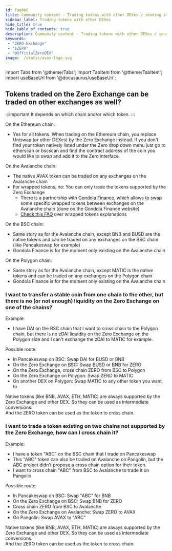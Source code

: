 ```yaml
---
id: faq006
title: Community content - Trading tokens with other DEXes / sending stable coins from one chain to another 
sidebar_label: Trading tokens with other DEXes
hide_title: true
hide_table_of_contents: true
description: Community content - Trading tokens with other DEXes / sending stable coins from one chain to another 
keywords:
 - "ZERO Exchange"
 - "$ZERO"
 - "@OfficialZeroDEX"
image:  /static/avax-logo.svg
---
```


import Tabs from '@theme/Tabs';
import TabItem from '@theme/TabItem';
import useBaseUrl from '@docusaurus/useBaseUrl';

## Tokens traded on the Zero Exchange can be traded on other exchanges as well?

:::important
It depends on which chain and/or which token.
:::

On the Ethereum chain:
* Yes for all tokens. When trading on the Ethereum chain, you replace Uniswap (or other DEXes) by the Zero Exchange instead. If you don't find your token natively listed under the Zero drop down menu just go to etherscan or bscscan and find the contract address of the coin you would like to swap and add it to the Zero interface.


On the Avalanche chain:
* The native AVAX token can be traded on any exchanges on the Avalanche chain
* For wrapped tokens, no: You can only trade the tokens supported by the Zero Exchange
  * There is a partnership with [Gondola Finance](https://gondola.finance), which allows to swap some specific wrapped tokens between exchanges on the Avalanche chain (done on the Gondola Finance website)
  * [Check this FAQ](faq005.md) over wrapped tokens explanations  


On the BSC chain:
* Same story as for the Avalanche chain, except BNB and BUSD are the native tokens and can be traded on any exchanges on the BSC chain (like Pancakeswap for example)
* Gondola Finance is for the moment only existing on the Avalanche chain

On the Polygon chain:
* Same story as for the Avalanche chain, except MATIC is the native tokens and can be traded on any exchanges on the Polygon chain
* Gondola Finance is for the moment only existing on the Avalanche chain


### I want to transfer a stable coin from one chain to the other, but there is no (or not enough) liquidity on the Zero Exchange on one of the chains?

Example:
* I have DAI on the BSC chain that I want to cross chain to the Polygon chain, but there is no zDAI liquidity on the Zero Exchange on the Polygon side and I can't exchange the zDAI to MATIC for example. 

Possible route:
* In Pancakeswap on BSC: Swap DAI for BUSD or BNB
* On the Zero Exchange on BSC: Swap BUSD or BNB for ZERO
* On the Zero Exchange, cross chain ZERO from BSC to Polygon 
* On the Zero Exchange on Polygon: Swap ZERO to MATIC
* On another DEX on Polygon: Swap MATIC to any other token you want to

Native tokens (like BNB, AVAX, ETH, MATIC) are always supported by the Zero Exchange and other DEX.  So they can be used as intermediate conversions.  
And the ZERO token can be used as the token to cross chain.

### I want to trade a token existing on two chains not supported by the Zero Exchange, how can I cross chain it?

Example:
* I have a token "ABC" on the BSC chain that I trade on Pancakeswap
* This "ABC" token can also be traded on Avalanche on Pangolin, but the ABC project didn't propose a cross chain option for their token. 
 * I want to cross chain "ABC" from BSC to Avalanche to trade it on Pangolin

Possible route:
* In Pancakeswap on BSC: Swap "ABC" for BNB
* On the Zero Exchange on BSC: Swap BNB for ZERO
* Cross chain ZERO from BSC to Avalanche
* On the Zero Exchange on Avalanche: Swap ZERO to AVAX
* On Pangolin: Swap AVAX to "ABC"

Native tokens (like BNB, AVAX, ETH, MATIC) are always supported by the Zero Exchange and other DEX.  So they can be used as intermediate conversions.  
And the ZERO token can be used as the token to cross chain.
